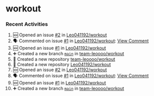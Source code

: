 # workout
### Recent Activities
<!--START_SECTION:activity-->
1. 🆕 Opened an issue [#2](https://github.com/Leo041192/workout/issues/2) in [Leo041192/workout](https://github.com/Leo041192/workout)
2. 🗣 Commented on issue [#1](https://github.com/Leo041192/workout/issues/1) in [Leo041192/workout](https://github.com/Leo041192/workout): [View Comment](https://github.com/Leo041192/workout/issues/1#issuecomment-2378317326)
3. 🆕 Opened an issue [#1](https://github.com/Leo041192/workout/issues/1) in [Leo041192/workout](https://github.com/Leo041192/workout)
4. ➕ Created a new branch [`main`](https://github.com/team-leoooo/workout/tree/main) in [team-leoooo/workout](https://github.com/team-leoooo/workout)
5. 🎉 Created a new repository [team-leoooo/workout](https://github.com/team-leoooo/workout)
6. 🎉 Created a new repository [Leo041192/workout](https://github.com/Leo041192/workout)
7. 🆕 Opened an issue [#2](https://github.com/Leo041192/workout/issues/2) in [Leo041192/workout](https://github.com/Leo041192/workout)
8. 🗣 Commented on issue [#1](https://github.com/Leo041192/workout/issues/1) in [Leo041192/workout](https://github.com/Leo041192/workout): [View Comment](https://github.com/Leo041192/workout/issues/1#issuecomment-2378317326)
9. 🆕 Opened an issue [#1](https://github.com/Leo041192/workout/issues/1) in [Leo041192/workout](https://github.com/Leo041192/workout)
10. ➕ Created a new branch [`main`](https://github.com/team-leoooo/workout/tree/main) in [team-leoooo/workout](https://github.com/team-leoooo/workout)
<!--END_SECTION:activity-->
